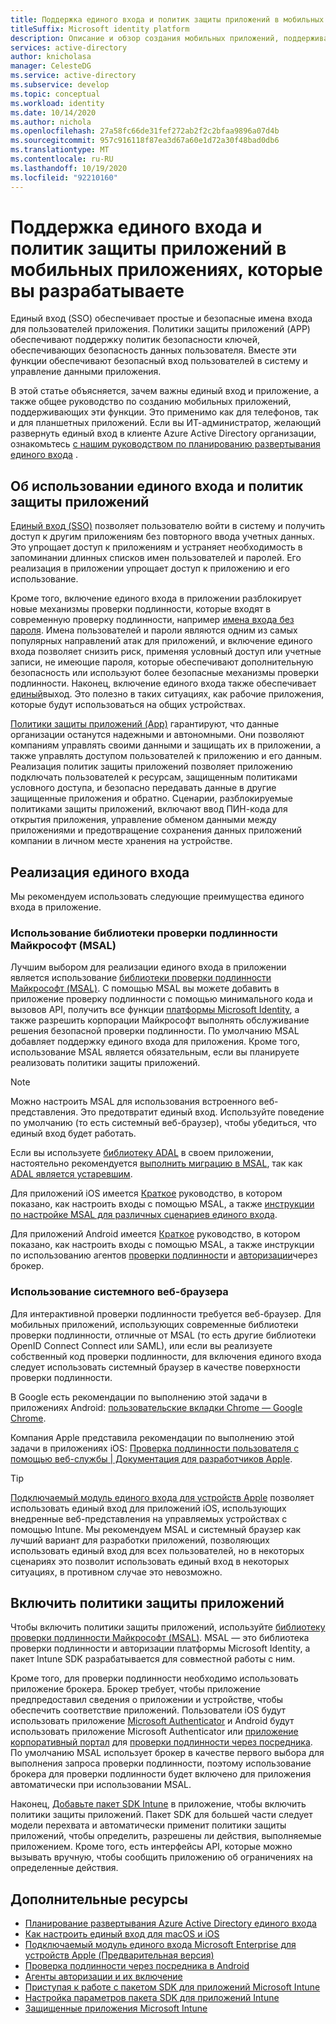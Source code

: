 ```yaml
---
title: Поддержка единого входа и политик защиты приложений в мобильных приложениях, которые вы разрабатываете | Службы
titleSuffix: Microsoft identity platform
description: Описание и обзор создания мобильных приложений, поддерживающих единый вход и политики защиты приложений
services: active-directory
author: knicholasa
manager: CelesteDG
ms.service: active-directory
ms.subservice: develop
ms.topic: conceptual
ms.workload: identity
ms.date: 10/14/2020
ms.author: nichola
ms.openlocfilehash: 27a58fc66de31fef272ab2f2c2bfaa9896a07d4b
ms.sourcegitcommit: 957c916118f87ea3d67a60e1d72a30f48bad0db6
ms.translationtype: MT
ms.contentlocale: ru-RU
ms.lasthandoff: 10/19/2020
ms.locfileid: "92210160"
---
```

# <a name="support-single-sign-on-and-app-protection-policies-in-mobile-apps-you-develop"></a>Поддержка единого входа и политик защиты приложений в мобильных приложениях, которые вы разрабатываете

Единый вход (SSO) обеспечивает простые и безопасные имена входа для пользователей приложения. Политики защиты приложений (APP) обеспечивают поддержку политик безопасности ключей, обеспечивающих безопасность данных пользователя. Вместе эти функции обеспечивают безопасный вход пользователей в систему и управление данными приложения.

В этой статье объясняется, зачем важны единый вход и приложение, а также общее руководство по созданию мобильных приложений, поддерживающих эти функции. Это применимо как для телефонов, так и для планшетных приложений. Если вы ИТ-администратор, желающий развернуть единый вход в клиенте Azure Active Directory организации, ознакомьтесь [с нашим руководством по планированию развертывания единого входа](../manage-apps/plan-sso-deployment.md) .

## <a name="about-single-sign-on-and-app-protection-policies"></a>Об использовании единого входа и политик защиты приложений

[Единый вход (SSO)](../manage-apps/plan-sso-deployment.md) позволяет пользователю войти в систему и получить доступ к другим приложениям без повторного ввода учетных данных. Это упрощает доступ к приложениям и устраняет необходимость в запоминании длинных списков имен пользователей и паролей. Его реализация в приложении упрощает доступ к приложению и его использование.

Кроме того, включение единого входа в приложении разблокирует новые механизмы проверки подлинности, которые входят в современную проверку подлинности, например [имена входа без пароля](../authentication/concept-authentication-passwordless.md). Имена пользователей и пароли являются одним из самых популярных направлений атак для приложений, и включение единого входа позволяет снизить риск, применяя условный доступ или учетные записи, не имеющие пароля, которые обеспечивают дополнительную безопасность или используют более безопасные механизмы проверки подлинности. Наконец, включение единого входа также обеспечивает [единый](v2-protocols-oidc.md#single-sign-out)выход. Это полезно в таких ситуациях, как рабочие приложения, которые будут использоваться на общих устройствах.

[Политики защиты приложений (App)](/mem/intune/apps/app-protection-policy) гарантируют, что данные организации останутся надежными и автономными. Они позволяют компаниям управлять своими данными и защищать их в приложении, а также управлять доступом пользователей к приложению и его данным. Реализация политик защиты приложений позволяет приложению подключать пользователей к ресурсам, защищенным политиками условного доступа, и безопасно передавать данные в другие защищенные приложения и обратно. Сценарии, разблокируемые политиками защиты приложений, включают ввод ПИН-кода для открытия приложения, управление обменом данными между приложениями и предотвращение сохранения данных приложений компании в личном месте хранения на устройстве.

## <a name="implementing-single-sign-on"></a>Реализация единого входа

Мы рекомендуем использовать следующие преимущества единого входа в приложение.

### <a name="use-microsoft-authentication-library-msal"></a>Использование библиотеки проверки подлинности Майкрософт (MSAL)

Лучшим выбором для реализации единого входа в приложении является использование [библиотеки проверки подлинности Майкрософт (MSAL)](msal-overview.md). С помощью MSAL вы можете добавить в приложение проверку подлинности с помощью минимального кода и вызовов API, получить все функции [платформы Microsoft Identity](/azure/active-directory/develop/), а также разрешить корпорации Майкрософт выполнять обслуживание решения безопасной проверки подлинности. По умолчанию MSAL добавляет поддержку единого входа для приложения. Кроме того, использование MSAL является обязательным, если вы планируете реализовать политики защиты приложений.

> [!NOTE]
> Можно настроить MSAL для использования встроенного веб-представления. Это предотвратит единый вход. Используйте поведение по умолчанию (то есть системный веб-браузер), чтобы убедиться, что единый вход будет работать.

Если вы используете [библиотеку ADAL](../azuread-dev/active-directory-authentication-libraries.md) в своем приложении, настоятельно рекомендуется [выполнить миграцию в MSAL](msal-migration.md), так как [ADAL является устаревшим](https://techcommunity.microsoft.com/t5/azure-active-directory-identity/update-your-applications-to-use-microsoft-authentication-library/ba-p/1257363).

Для приложений iOS имеется [Краткое](quickstart-v2-ios.md) руководство, в котором показано, как настроить входы с помощью MSAL, а также [инструкции по настройке MSAL для различных сценариев единого входа](single-sign-on-macos-ios.md).

Для приложений Android имеется [Краткое](quickstart-v2-android.md) руководство, в котором показано, как настроить входы с помощью MSAL, а также инструкции по использованию агентов [проверки подлинности](brokered-auth.md) и [авторизации](authorization-agents.md)через брокер.

### <a name="use-the-system-web-browser"></a>Использование системного веб-браузера

Для интерактивной проверки подлинности требуется веб-браузер. Для мобильных приложений, использующих современные библиотеки проверки подлинности, отличные от MSAL (то есть другие библиотеки OpenID Connect Connect или SAML), или если вы реализуете собственный код проверки подлинности, для включения единого входа следует использовать системный браузер в качестве поверхности проверки подлинности.

В Google есть рекомендации по выполнению этой задачи в приложениях Android: [пользовательские вкладки Chrome — Google Chrome](https://developer.chrome.com/multidevice/android/customtabs).

Компания Apple представила рекомендации по выполнению этой задачи в приложениях iOS: [Проверка подлинности пользователя с помощью веб-службы | Документация для разработчиков Apple](https://developer.apple.com/documentation/authenticationservices/authenticating_a_user_through_a_web_service).

> [!TIP]
> [Подключаемый модуль единого входа для устройств Apple](apple-sso-plugin.md) позволяет использовать единый вход для приложений iOS, использующих внедренные веб-представления на управляемых устройствах с помощью Intune. Мы рекомендуем MSAL и системный браузер как лучший вариант для разработки приложений, позволяющих использовать единый вход для всех пользователей, но в некоторых сценариях это позволит использовать единый вход в некоторых ситуациях, в противном случае это невозможно.

## <a name="enable-app-protection-policies"></a>Включить политики защиты приложений

Чтобы включить политики защиты приложений, используйте [библиотеку проверки подлинности Майкрософт (MSAL)](msal-overview.md). MSAL — это библиотека проверки подлинности и авторизации платформы Microsoft Identity, а пакет Intune SDK разрабатывается для совместной работы с ним.

Кроме того, для проверки подлинности необходимо использовать приложение брокера. Брокер требует, чтобы приложение предпредоставил сведения о приложении и устройстве, чтобы обеспечить соответствие приложений. Пользователи iOS будут использовать приложение [Microsoft Authenticator](../user-help/user-help-auth-app-sign-in.md) и Android будут использовать приложение Microsoft Authenticator или [приложение корпоративный портал](https://play.google.com/store/apps/details?id=com.microsoft.windowsintune.companyportal) для [проверки подлинности через посредника](brokered-auth.md). По умолчанию MSAL использует брокер в качестве первого выбора для выполнения запроса проверки подлинности, поэтому использование брокера для проверки подлинности будет включено для приложения автоматически при использовании MSAL.

Наконец, [Добавьте пакет SDK Intune](/mem/intune/developer/app-sdk-get-started) в приложение, чтобы включить политики защиты приложений. Пакет SDK для большей части следует модели перехвата и автоматически применит политики защиты приложений, чтобы определить, разрешены ли действия, выполняемые приложением. Кроме того, есть интерфейсы API, которые можно вызывать вручную, чтобы сообщить приложению об ограничениях на определенные действия.

## <a name="additional-resources"></a>Дополнительные ресурсы

- [Планирование развертывания Azure Active Directory единого входа](../manage-apps/plan-sso-deployment.md)
- [Как настроить единый вход для macOS и iOS](single-sign-on-macos-ios.md)
- [Подключаемый модуль единого входа Microsoft Enterprise для устройств Apple (Предварительная версия)](apple-sso-plugin.md)
- [Проверка подлинности через посредника в Android](brokered-auth.md)
- [Агенты авторизации и их включение](authorization-agents.md)
- [Приступая к работе с пакетом SDK для приложений Microsoft Intune](/mem/intune/developer/app-sdk-get-started)
- [Настройка параметров пакета SDK для приложений Intune](/mem/intune/developer/app-sdk-ios#configure-settings-for-the-intune-app-sdk)
- [Защищенные приложения Microsoft Intune](/mem/intune/apps/apps-supported-intune-apps)
